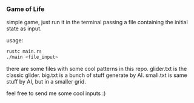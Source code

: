 ### Game of Life

simple game, just run it in the terminal passing a file containing the initial state as input.

usage:
```sh
rustc main.rs
./main <file_input>
```

there are some files with some cool patterns in this repo.
glider.txt is the classic glider.
big.txt is a bunch of stuff generate by AI.
small.txt is same stuff by AI, but in a smaller grid.

feel free to send me some cool inputs :)
